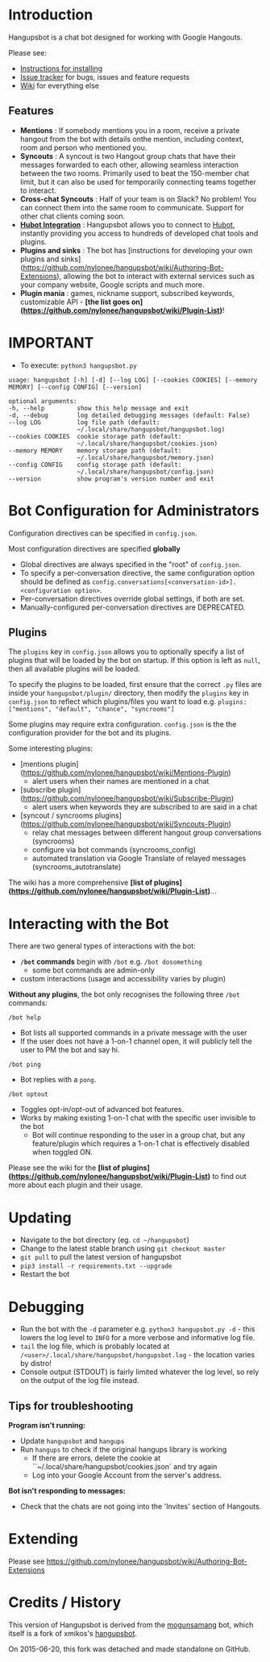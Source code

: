 # Introduction

Hangupsbot is a chat bot designed for working with Google Hangouts.

Please see:
* [Instructions for installing](https://github.com/nylonee/hangupsbot/blob/master/INSTALL.md)
* [Issue tracker](https://github.com/nylonee/hangupsbot/issues) for bugs, issues and feature requests
* [Wiki](https://github.com/nylonee/hangupsbot/wiki) for everything else

## Features
* **Mentions** :
  If somebody mentions you in a room, receive a private hangout from the bot with details onthe mention,
  including context, room and person who mentioned you.
* **Syncouts** :
  A syncout is two Hangout group chats that have their messages forwarded to each other, allowing seamless
  interaction between the two rooms. Primarily used to beat the 150-member chat limit, but it can also be
  used for temporarily connecting teams together to interact.
* **Cross-chat Syncouts** :
  Half of your team is on Slack? No problem! You can connect them into the same room to communicate.
  Support for other chat clients coming soon.
* [**Hubot Integration**](https://github.com/nylonee/hangupsbot/wiki/Hubot-Integration) :
  Hangupsbot allows you to connect to [Hubot](https://hubot.github.com/), instantly providing you access
  to hundreds of developed chat tools and plugins.
* **Plugins and sinks** :
  The bot has [instructions for developing your own plugins and sinks]
  (https://github.com/nylonee/hangupsbot/wiki/Authoring-Bot-Extensions), allowing the bot to interact
  with external services such as your company website, Google scripts and much more.
* **Plugin mania** :
  games, nickname support, subscribed keywords, customizable API - **[the list goes on]
    (https://github.com/nylonee/hangupsbot/wiki/Plugin-List)**!

# IMPORTANT

* To execute: `python3 hangupsbot.py`
```
usage: hangupsbot [-h] [-d] [--log LOG] [--cookies COOKIES] [--memory MEMORY] [--config CONFIG] [--version]

optional arguments:
-h, --help         show this help message and exit
-d, --debug        log detailed debugging messages (default: False)
--log LOG          log file path (default:
                   ~/.local/share/hangupsbot/hangupsbot.log)
--cookies COOKIES  cookie storage path (default:
                   ~/.local/share/hangupsbot/cookies.json)
--memory MEMORY    memory storage path (default:
                   ~/.local/share/hangupsbot/memory.json)
--config CONFIG    config storage path (default:
                   ~/.local/share/hangupsbot/config.json)
--version          show program's version number and exit
```
# Bot Configuration for Administrators

Configuration directives can be specified in `config.json`.

Most configuration directives are specified **globally**
* Global directives are always specified in the "root" of `config.json`.
* To specify a per-conversation directive, the same configuration option should
  be defined as `config.conversations[<conversation-id>].<configuration option>`.
* Per-conversation directives override global settings, if both are set.
* Manually-configured per-conversation directives are DEPRECATED.

## Plugins

The `plugins` key in `config.json` allows you to optionally specify a list of plugins
  that will be loaded by the bot on startup. If this option is left as `null`, then
  all available plugins will be loaded.

To specify the plugins to be loaded, first ensure that the correct `.py` files are
  inside your `hangupsbot/plugin/` directory, then modify the `plugins` key in
  `config.json` to reflect which plugins/files you want to load e.g.
    `plugins: ["mentions", "default", "chance", "syncrooms"]`

Some plugins may require extra configuration.
  `config.json` is the the configuration provider for the bot and its plugins.

Some interesting plugins:
* [mentions plugin]
  (https://github.com/nylonee/hangupsbot/wiki/Mentions-Plugin)
  * alert users when their names are mentioned in a chat
* [subscribe plugin]
  (https://github.com/nylonee/hangupsbot/wiki/Subscribe-Plugin)
  * alert users when keywords they are subscribed to are said in a chat
* [syncout / syncrooms plugins]
  (https://github.com/nylonee/hangupsbot/wiki/Syncouts-Plugin)
  * relay chat messages between different hangout group conversations (syncrooms)
  * configure via bot commands (syncrooms_config)
  * automated translation via Google Translate of relayed messages (syncrooms_autotranslate)

The wiki has a more comprehensive **[list of plugins]
  (https://github.com/nylonee/hangupsbot/wiki/Plugin-List)**...

# Interacting with the Bot

There are two general types of interactions with the bot:
* **`/bot` commands** begin with `/bot` e.g. `/bot dosomething`
  * some bot commands are admin-only
* custom interactions (usage and accessibility varies by plugin)

**Without any plugins**, the bot only recognises the following three `/bot` commands:

`/bot help`
* Bot lists all supported commands in a private message with the user
* If the user does not have a 1-on-1 channel open, it will publicly tell
  the user to PM the bot and say hi.

`/bot ping`
* Bot replies with a `pong`.

`/bot optout`
* Toggles opt-in/opt-out of advanced bot features.
* Works by making existing 1-on-1 chat with the specific user invisible to the bot
  * Bot will continue responding to the user in a group chat, but any feature/plugin
    which requires a 1-on-1 chat is effectively disabled when toggled ON.

Please see the wiki for the **[list of plugins]
  (https://github.com/nylonee/hangupsbot/wiki/Plugin-List)** to find out more
  about each plugin and their usage.

# Updating

* Navigate to the bot directory (eg. `cd ~/hangupsbot`)
* Change to the latest stable branch using `git checkout master`
* `git pull` to pull the latest version of hangupsbot
* `pip3 install -r requirements.txt --upgrade`
* Restart the bot

# Debugging

* Run the bot with the `-d` parameter e.g. `python3 hangupsbot.py -d` - this
  lowers the log level to `INFO` for a more verbose and informative log file.
* `tail` the log file, which is probably located at
  `/<user>/.local/share/hangupsbot/hangupsbot.log` - the location varies by
  distro!
* Console output (STDOUT) is fairly limited whatever the log level, so rely
  on the output of the log file instead.

## Tips for troubleshooting
**Program isn't running:**
* Update `hangupsbot` and `hangups`
* Run `hangups` to check if the original hangups library is working
  * If there are errors, delete the cookie at ``~/.local/share/hangupsbot/cookies.json` and try again
  * Log into your Google Account from the server's address.

**Bot isn't responding to messages:**
* Check that the chats are not going into the 'Invites' section of Hangouts.

# Extending

Please see https://github.com/nylonee/hangupsbot/wiki/Authoring-Bot-Extensions

# Credits / History

This version of Hangupsbot is derived from the [mogunsamang](https://gitlab.sabah.io/eol/mogunsamang) bot, 
  which itself is a fork of xmikos's [hangupsbot](https://github.com/xmikos/hangupsbot).

On 2015-06-20, this fork was detached and made standalone on GitHub.
